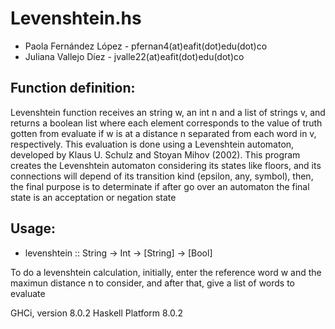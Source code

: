 # Levenshtein.hs

* Paola Fernández López - pfernan4(at)eafit(dot)edu(dot)co
* Juliana Vallejo Díez - jvalle22(at)eafit(dot)edu(dot)co

## Function definition:

Levenshtein function receives an string w, an int n and a list of strings v, and
returns a boolean list where each element corresponds to the value of truth 
gotten from evaluate if w is at a distance n separated from each word in v, 
respectively. This evaluation is done using a Levenshtein automaton, developed
by Klaus U. Schulz and Stoyan Mihov (2002). 
This program creates the Levenshtein automaton considering its states like 
floors, and its connections will depend of its transition kind (epsilon, any, 
symbol), then, the final purpose is to determinate if after go over an automaton 
the final state is an acceptation or negation state

## Usage:

* levenshtein :: String -> Int -> [String] -> [Bool] 

To do a levenshtein calculation, initially, enter the reference word w and the 
maximun distance n to consider, and after that, give a list of words to evaluate


GHCi, version 8.0.2
Haskell Platform 8.0.2
